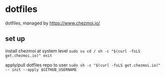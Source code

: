# dotfiles

dotfiles, managed by https://www.chezmoi.io/

## set up

install chezmoi at system level
`sudo su
cd /
sh -c "$(curl -fsLS get.chezmoi.io)"
exit`

apply/pull dotfiles repo to user
`sudo sh -c "$(curl -fsLS get.chezmoi.io)" -- init --apply $GITHUB_USERNAME`


